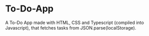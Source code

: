 # To-Do-App
A To-Do App made with HTML, CSS and Typescript (compiled into Javascript), that fetches tasks from JSON.parse(localStorage).
